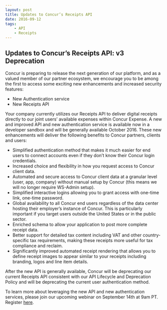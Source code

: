 ```yaml
---
layout: post
title: Updates to Concur’s Receipts API
date: 2016-09-12
tags:
    - API
    - Receipts
---
```



## Updates to Concur’s Receipts API: v3 Deprecation

Concur is preparing to release the next generation of our platform, and as a valued member of our partner ecosystem, we encourage you to be among the first to access some exciting new enhancements and increased security features:  
* New Authentication service 
* New Receipts API  

Your company currently utilizes our Receipts API to deliver digital receipts directly to our joint users’ available expenses within Concur Expense. A new and improved API and new authentication service is available now in a developer sandbox and will be generally available October 2016. These new enhancements will deliver the following benefits to Concur partners, clients and users:  
* Simplified authentication method that makes it much easier for end users to connect accounts even if they don’t know their Concur login credentials.
* Increased choice and flexibility in how you request access to Concur client data. 
* Automated and secure access to Concur client data at a granular level (user, app, company) without manual setup by Concur (this means we will no longer require WS-Admin setup).
* Simplified interactive logins allowing you to grant access with one-time link, one-time password.
* Global availability to all Concur end users regardless of the data center hosting their employer’s instance of Concur. This is particularly important if you target users outside the United States or in the public sector.
* Enriched schema to allow your application to post more complete receipt data.
* Better support for detailed tax content including VAT and other country-specific tax requirements, making these receipts more useful for tax compliance and reclaim.
* Significantly improved automated receipt rendering that allows you to define receipt images to appear similar to your receipts including branding, logos and line item details.  

After the new API is generally available, Concur will be deprecating our current Receipts API consistent with our API Lifecycle and Deprecation Policy and will be deprecating the current user authentication method.  

To learn more about leveraging the new API and new authentication services, please join our upcoming webinar on September 14th at 9am PT. Register [here](https://go.concur.com/E-receipts-v4-Webinar-Registratio.html?mkt_tok=eyJpIjoiTVdRNVlUaGpObUV4WVRNMCIsInQiOiJjc2QyRklzeUNxY1NEZVFjTGpFRUtVRTlFSHRGRzJyVWdOS1NZYnJcL1l3MmJSb2tBR25SWjF5cUxsXC90NXBzSlo4M1BLRDZmdzI4VzMzcWVpQWdFTlZBPT0ifQ%3D%3D).

